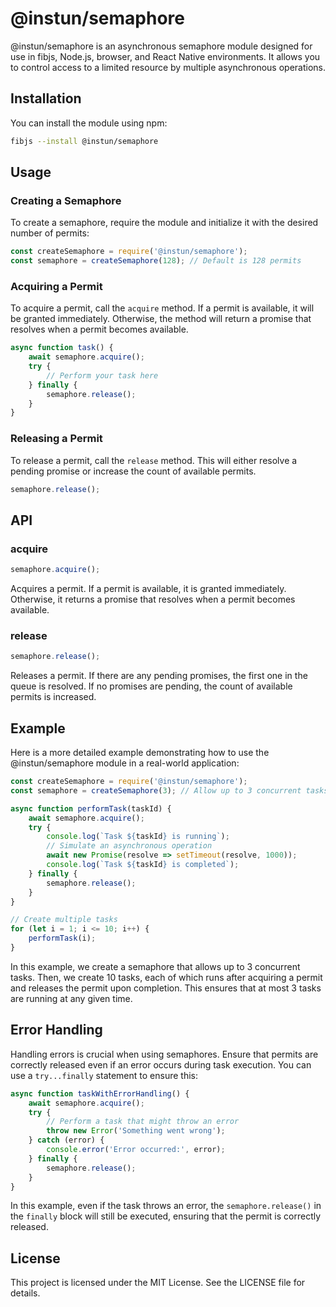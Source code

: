 # @instun/semaphore

@instun/semaphore is an asynchronous semaphore module designed for use in fibjs, Node.js, browser, and React Native environments. It allows you to control access to a limited resource by multiple asynchronous operations.

## Installation

You can install the module using npm:

```sh
fibjs --install @instun/semaphore
```

## Usage

### Creating a Semaphore

To create a semaphore, require the module and initialize it with the desired number of permits:

```js
const createSemaphore = require('@instun/semaphore');
const semaphore = createSemaphore(128); // Default is 128 permits
```

### Acquiring a Permit

To acquire a permit, call the `acquire` method. If a permit is available, it will be granted immediately. Otherwise, the method will return a promise that resolves when a permit becomes available.

```js
async function task() {
    await semaphore.acquire();
    try {
        // Perform your task here
    } finally {
        semaphore.release();
    }
}
```

### Releasing a Permit

To release a permit, call the `release` method. This will either resolve a pending promise or increase the count of available permits.

```js
semaphore.release();
```

## API

### acquire

```js
semaphore.acquire();
```

Acquires a permit. If a permit is available, it is granted immediately. Otherwise, it returns a promise that resolves when a permit becomes available.

### release

```js
semaphore.release();
```

Releases a permit. If there are any pending promises, the first one in the queue is resolved. If no promises are pending, the count of available permits is increased.

## Example

Here is a more detailed example demonstrating how to use the @instun/semaphore module in a real-world application:

```js
const createSemaphore = require('@instun/semaphore');
const semaphore = createSemaphore(3); // Allow up to 3 concurrent tasks

async function performTask(taskId) {
    await semaphore.acquire();
    try {
        console.log(`Task ${taskId} is running`);
        // Simulate an asynchronous operation
        await new Promise(resolve => setTimeout(resolve, 1000));
        console.log(`Task ${taskId} is completed`);
    } finally {
        semaphore.release();
    }
}

// Create multiple tasks
for (let i = 1; i <= 10; i++) {
    performTask(i);
}
```

In this example, we create a semaphore that allows up to 3 concurrent tasks. Then, we create 10 tasks, each of which runs after acquiring a permit and releases the permit upon completion. This ensures that at most 3 tasks are running at any given time.

## Error Handling

Handling errors is crucial when using semaphores. Ensure that permits are correctly released even if an error occurs during task execution. You can use a `try...finally` statement to ensure this:

```js
async function taskWithErrorHandling() {
    await semaphore.acquire();
    try {
        // Perform a task that might throw an error
        throw new Error('Something went wrong');
    } catch (error) {
        console.error('Error occurred:', error);
    } finally {
        semaphore.release();
    }
}
```

In this example, even if the task throws an error, the `semaphore.release()` in the `finally` block will still be executed, ensuring that the permit is correctly released.

## License

This project is licensed under the MIT License. See the LICENSE file for details.
